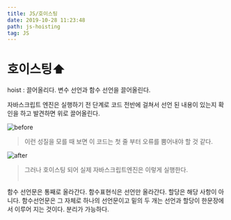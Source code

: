 ```yaml
---
title: JS/호이스팅
date: 2019-10-28 11:23:48
path: js-hoisting
tag: JS
---
```


# 호이스팅⬆️

hoist : 끌어올리다.
변수 선언과 함수 선언을 끌어올린다.

자바스크립트 엔진은 실행하기 전 단계로 코드 전반에 걸쳐서 선언 된 내용이 있는지 확인을 하고 발견하면 위로 끌어올린다.

![before](/hoisting_1.png)

> 이런 성질을 모를 때 보면 이 코드는 첫 줄 부터 오류를 뿜어내야 할 것 같다.

![after](/hoisting_2.png)

> 그러나 호이스팅 되어 실제 자바스크립트엔진은 이렇게 실행한다.  
> <br />

함수 선언문은 통째로 올라간다.
함수표현식은 선언만 올라간다. 할당은 해당 사항이 아니다.
함수선언문은 그 자체로 하나의 선언문이고 밑의 두 개는 선언과 할당이 한문장에서 이루어 지는 것이다. 분리가 가능하다.
